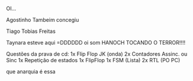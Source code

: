 OI... 

Agostinho Tambeim concegiu

Tiago Tobias Freitas


Taynara esteve aqui =DDDDDD
oi som
HANOCH TOCANDO O TERROR!!!!

Questões da prava de cd:
1x Flip Flop JK (onda)
2x Contadores Assinc. ou Sinc
1x Repetição de estados
1x FlipFlop
1x FSM (Lista)
2x RTL (PO PC)

que anarquia é essa
